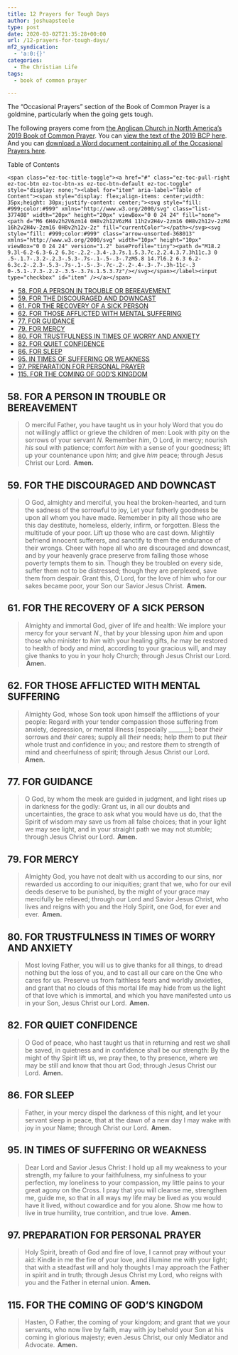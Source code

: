 ```yaml
---
title: 12 Prayers for Tough Days
author: joshuapsteele
type: post
date: 2020-03-02T21:35:28+00:00
url: /12-prayers-for-tough-days/
mf2_syndication:
  - 'a:0:{}'
categories:
  - The Christian Life
tags:
  - book of common prayer

---
```

The &#8220;Occasional Prayers&#8221; section of the Book of Common Prayer is a goldmine, particularly when the going gets tough. 

The following prayers come from [the Anglican Church in North America&#8217;s 2019 Book of Common Prayer][1]. You can [view the text of the 2019 BCP here][2]. And you can [download a Word document containing all of the Occasional Prayers here][3]. 

<div id="ez-toc-container" class="ez-toc-v2_0_37 counter-hierarchy ez-toc-counter ez-toc-grey ez-toc-container-direction">
  <div class="ez-toc-title-container">
    <p class="ez-toc-title">
      Table of Contents
    </p>
    
    <span class="ez-toc-title-toggle"><a href="#" class="ez-toc-pull-right ez-toc-btn ez-toc-btn-xs ez-toc-btn-default ez-toc-toggle" style="display: none;"><label for="item" aria-label="Table of Content"><span style="display: flex;align-items: center;width: 35px;height: 30px;justify-content: center;"><svg style="fill: #999;color:#999" xmlns="http://www.w3.org/2000/svg" class="list-377408" width="20px" height="20px" viewBox="0 0 24 24" fill="none"><path d="M6 6H4v2h2V6zm14 0H8v2h12V6zM4 11h2v2H4v-2zm16 0H8v2h12v-2zM4 16h2v2H4v-2zm16 0H8v2h12v-2z" fill="currentColor"></path></svg><svg style="fill: #999;color:#999" class="arrow-unsorted-368013" xmlns="http://www.w3.org/2000/svg" width="10px" height="10px" viewBox="0 0 24 24" version="1.2" baseProfile="tiny"><path d="M18.2 9.3l-6.2-6.3-6.2 6.3c-.2.2-.3.4-.3.7s.1.5.3.7c.2.2.4.3.7.3h11c.3 0 .5-.1.7-.3.2-.2.3-.5.3-.7s-.1-.5-.3-.7zM5.8 14.7l6.2 6.3 6.2-6.3c.2-.2.3-.5.3-.7s-.1-.5-.3-.7c-.2-.2-.4-.3-.7-.3h-11c-.3 0-.5.1-.7.3-.2.2-.3.5-.3.7s.1.5.3.7z"/></svg></span></label><input type="checkbox" id="item" /></a></span>
  </div><nav>
  
  <ul class='ez-toc-list ez-toc-list-level-1' >
    <li class='ez-toc-page-1 ez-toc-heading-level-2'>
      <a class="ez-toc-link ez-toc-heading-1" href="https://joshuapsteele.com/12-prayers-for-tough-days/#58_FOR_A_PERSON_IN_TROUBLE_OR_BEREAVEMENT" title="58. FOR A PERSON IN TROUBLE OR BEREAVEMENT">58. FOR A PERSON IN TROUBLE OR BEREAVEMENT</a>
    </li>
    <li class='ez-toc-page-1 ez-toc-heading-level-2'>
      <a class="ez-toc-link ez-toc-heading-2" href="https://joshuapsteele.com/12-prayers-for-tough-days/#59_FOR_THE_DISCOURAGED_AND_DOWNCAST" title="59. FOR THE DISCOURAGED AND DOWNCAST">59. FOR THE DISCOURAGED AND DOWNCAST</a>
    </li>
    <li class='ez-toc-page-1 ez-toc-heading-level-2'>
      <a class="ez-toc-link ez-toc-heading-3" href="https://joshuapsteele.com/12-prayers-for-tough-days/#61_FOR_THE_RECOVERY_OF_A_SICK_PERSON" title="61. FOR THE RECOVERY OF A SICK PERSON">61. FOR THE RECOVERY OF A SICK PERSON</a>
    </li>
    <li class='ez-toc-page-1 ez-toc-heading-level-2'>
      <a class="ez-toc-link ez-toc-heading-4" href="https://joshuapsteele.com/12-prayers-for-tough-days/#62_FOR_THOSE_AFFLICTED_WITH_MENTAL_SUFFERING" title="62. FOR THOSE AFFLICTED WITH MENTAL SUFFERING">62. FOR THOSE AFFLICTED WITH MENTAL SUFFERING</a>
    </li>
    <li class='ez-toc-page-1 ez-toc-heading-level-2'>
      <a class="ez-toc-link ez-toc-heading-5" href="https://joshuapsteele.com/12-prayers-for-tough-days/#77_FOR_GUIDANCE" title="77. FOR GUIDANCE">77. FOR GUIDANCE</a>
    </li>
    <li class='ez-toc-page-1 ez-toc-heading-level-2'>
      <a class="ez-toc-link ez-toc-heading-6" href="https://joshuapsteele.com/12-prayers-for-tough-days/#79_FOR_MERCY" title="79. FOR MERCY">79. FOR MERCY</a>
    </li>
    <li class='ez-toc-page-1 ez-toc-heading-level-2'>
      <a class="ez-toc-link ez-toc-heading-7" href="https://joshuapsteele.com/12-prayers-for-tough-days/#80_FOR_TRUSTFULNESS_IN_TIMES_OF_WORRY_AND_ANXIETY" title="80. FOR TRUSTFULNESS IN TIMES OF WORRY AND
ANXIETY">80. FOR TRUSTFULNESS IN TIMES OF WORRY AND ANXIETY</a>
    </li>
    <li class='ez-toc-page-1 ez-toc-heading-level-2'>
      <a class="ez-toc-link ez-toc-heading-8" href="https://joshuapsteele.com/12-prayers-for-tough-days/#82_FOR_QUIET_CONFIDENCE" title="82. FOR QUIET CONFIDENCE">82. FOR QUIET CONFIDENCE</a>
    </li>
    <li class='ez-toc-page-1 ez-toc-heading-level-2'>
      <a class="ez-toc-link ez-toc-heading-9" href="https://joshuapsteele.com/12-prayers-for-tough-days/#86_FOR_SLEEP" title="86. FOR SLEEP">86. FOR SLEEP</a>
    </li>
    <li class='ez-toc-page-1 ez-toc-heading-level-2'>
      <a class="ez-toc-link ez-toc-heading-10" href="https://joshuapsteele.com/12-prayers-for-tough-days/#95_IN_TIMES_OF_SUFFERING_OR_WEAKNESS" title="95. IN TIMES OF SUFFERING OR WEAKNESS">95. IN TIMES OF SUFFERING OR WEAKNESS</a>
    </li>
    <li class='ez-toc-page-1 ez-toc-heading-level-2'>
      <a class="ez-toc-link ez-toc-heading-11" href="https://joshuapsteele.com/12-prayers-for-tough-days/#97_PREPARATION_FOR_PERSONAL_PRAYER" title="97. PREPARATION FOR PERSONAL PRAYER">97. PREPARATION FOR PERSONAL PRAYER</a>
    </li>
    <li class='ez-toc-page-1 ez-toc-heading-level-2'>
      <a class="ez-toc-link ez-toc-heading-12" href="https://joshuapsteele.com/12-prayers-for-tough-days/#115_FOR_THE_COMING_OF_GODS_KINGDOM" title="115. FOR THE COMING OF GOD’S KINGDOM">115. FOR THE COMING OF GOD’S KINGDOM</a>
    </li>
  </ul></nav>
</div>

## <span class="ez-toc-section" id="58_FOR_A_PERSON_IN_TROUBLE_OR_BEREAVEMENT"></span>58. FOR A PERSON IN TROUBLE OR BEREAVEMENT<span class="ez-toc-section-end"></span>

<blockquote class="wp-block-quote">
  <p>
    O merciful Father, you have taught us in your holy Word that you do not willingly afflict or grieve the children of men: Look with pity on the sorrows of your servant <em>N</em>. Remember <em>him</em>, O Lord, in mercy; nourish <em>his</em> soul with patience; comfort <em>him</em> with a sense of your goodness; lift up your countenance upon <em>him</em>; and give <em>him</em> peace; through Jesus Christ our Lord. <strong> Amen.</strong>
  </p>
</blockquote>

## <span class="ez-toc-section" id="59_FOR_THE_DISCOURAGED_AND_DOWNCAST"></span>59. FOR THE DISCOURAGED AND DOWNCAST<span class="ez-toc-section-end"></span>

<blockquote class="wp-block-quote">
  <p>
    O God, almighty and merciful, you heal the broken-hearted, and turn the sadness of the sorrowful to joy, Let your fatherly goodness be upon all whom you have made. Remember in pity all those who are this day destitute, homeless, elderly, infirm, or forgotten. Bless the multitude of your poor. Lift up those who are cast down. Mightily befriend innocent sufferers, and sanctify to them the endurance of their wrongs. Cheer with hope all who are discouraged and downcast, and by your heavenly grace preserve from falling those whose poverty tempts them to sin. Though they be troubled on every side, suffer them not to be distressed; though they are perplexed, save them from despair. Grant this, O Lord, for the love of him who for our sakes became poor, your Son our Savior Jesus Christ. <strong> Amen.</strong>
  </p>
</blockquote>

## <span class="ez-toc-section" id="61_FOR_THE_RECOVERY_OF_A_SICK_PERSON"></span>61. FOR THE RECOVERY OF A SICK PERSON<span class="ez-toc-section-end"></span>

<blockquote class="wp-block-quote">
  <p>
    Almighty and immortal God, giver of life and health: We implore your mercy for your servant <em>N</em>., that by your blessing upon <em>him</em> and upon those who minister to <em>him</em> with your healing gifts, <em>he</em> may be restored to health of body and mind, according to your gracious will, and may give thanks to you in your holy Church; through Jesus Christ our Lord. <strong> Amen.</strong>
  </p>
</blockquote>

## <span class="ez-toc-section" id="62_FOR_THOSE_AFFLICTED_WITH_MENTAL_SUFFERING"></span>62. FOR THOSE AFFLICTED WITH MENTAL SUFFERING<span class="ez-toc-section-end"></span>

<blockquote class="wp-block-quote">
  <p>
    Almighty God, whose Son took upon himself the afflictions of your people: Regard with your tender compassion those suffering from anxiety, depression, or mental illness [especially _______]; bear <em>their</em> sorrows and <em>their</em> cares; supply all <em>their</em> needs; help <em>them</em> to put <em>their</em> whole trust and confidence in you; and restore <em>them</em> to strength of mind and cheerfulness of spirit; through Jesus Christ our Lord. <strong> Amen.</strong>
  </p>
</blockquote>

## <span class="ez-toc-section" id="77_FOR_GUIDANCE"></span>77. FOR GUIDANCE<span class="ez-toc-section-end"></span>

<blockquote class="wp-block-quote">
  <p>
    O God, by whom the meek are guided in judgment, and light rises up in darkness for the godly: Grant us, in all our doubts and uncertainties, the grace to ask what you would have us do, that the Spirit of wisdom may save us from all false choices; that in your light we may see light, and in your straight path we may not stumble; through Jesus Christ our Lord. <strong> Amen.</strong>
  </p>
</blockquote>

## <span class="ez-toc-section" id="79_FOR_MERCY"></span>79. FOR MERCY<span class="ez-toc-section-end"></span>

<blockquote class="wp-block-quote">
  <p>
    Almighty God, you have not dealt with us according to our sins, nor rewarded us according to our iniquities; grant that we, who for our evil deeds deserve to be punished, by the might of your grace may mercifully be relieved; through our Lord and Savior Jesus Christ, who lives and reigns with you and the Holy Spirit, one God, for ever and ever. <strong> Amen.</strong>
  </p>
</blockquote>

## <span class="ez-toc-section" id="80_FOR_TRUSTFULNESS_IN_TIMES_OF_WORRY_AND_ANXIETY"></span>80. FOR TRUSTFULNESS IN TIMES OF WORRY AND ANXIETY<span class="ez-toc-section-end"></span>

<blockquote class="wp-block-quote">
  <p>
    Most loving Father, you will us to give thanks for all things, to dread nothing but the loss of you, and to cast all our care on the One who cares for us. Preserve us from faithless fears and worldly anxieties, and grant that no clouds of this mortal life may hide from us the light of that love which is immortal, and which you have manifested unto us in your Son, Jesus Christ our Lord. <strong> Amen.</strong>
  </p>
</blockquote>

## <span class="ez-toc-section" id="82_FOR_QUIET_CONFIDENCE"></span>82. FOR QUIET CONFIDENCE<span class="ez-toc-section-end"></span>

<blockquote class="wp-block-quote">
  <p>
    O God of peace, who hast taught us that in returning and rest we shall be saved, in quietness and in confidence shall be our strength: By the might of thy Spirit lift us, we pray thee, to thy presence, where we may be still and know that thou art God; through Jesus Christ our Lord. <strong> Amen.</strong>
  </p>
</blockquote>

## <span class="ez-toc-section" id="86_FOR_SLEEP"></span>86. FOR SLEEP<span class="ez-toc-section-end"></span>

<blockquote class="wp-block-quote">
  <p>
    Father, in your mercy dispel the darkness of this night, and let your servant sleep in peace, that at the dawn of a new day I may wake with joy in your Name; through Christ our Lord. <strong> Amen.</strong>
  </p>
</blockquote>

## <span class="ez-toc-section" id="95_IN_TIMES_OF_SUFFERING_OR_WEAKNESS"></span>95. IN TIMES OF SUFFERING OR WEAKNESS<span class="ez-toc-section-end"></span>

<blockquote class="wp-block-quote">
  <p>
    Dear Lord and Savior Jesus Christ: I hold up all my weakness to your strength, my failure to your faithfulness, my sinfulness to your perfection, my loneliness to your compassion, my little pains to your great agony on the Cross. I pray that you will cleanse me, strengthen me, guide me, so that in all ways my life may be lived as you would have it lived, without cowardice and for you alone. Show me how to live in true humility, true contrition, and true love. <strong> Amen.</strong>
  </p>
</blockquote>

## <span class="ez-toc-section" id="97_PREPARATION_FOR_PERSONAL_PRAYER"></span>97. PREPARATION FOR PERSONAL PRAYER<span class="ez-toc-section-end"></span>

<blockquote class="wp-block-quote">
  <p>
    Holy Spirit, breath of God and fire of love, I cannot pray without your aid: Kindle in me the fire of your love, and illumine me with your light; that with a steadfast will and holy thoughts I may approach the Father in spirit and in truth; through Jesus Christ my Lord, who reigns with you and the Father in eternal union. <strong>Amen.</strong>
  </p>
</blockquote>

## <span class="ez-toc-section" id="115_FOR_THE_COMING_OF_GODS_KINGDOM"></span>115. FOR THE COMING OF GOD’S KINGDOM<span class="ez-toc-section-end"></span>

<blockquote class="wp-block-quote">
  <p>
    Hasten, O Father, the coming of your kingdom; and grant that we your servants, who now live by faith, may with joy behold your Son at his coming in glorious majesty; even Jesus Christ, our only Mediator and Advocate. <strong> Amen.</strong>
  </p>
</blockquote>

 [1]: http://bcp2019.anglicanchurch.net/
 [2]: http://bcp2019.anglicanchurch.net/index.php/downloads/
 [3]: https://joshuapsteele.com/wp-content/uploads/2020/03/56-Occasional-Prayers.docx